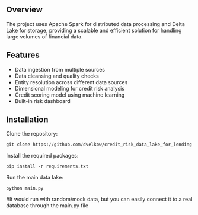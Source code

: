 ## Overview
The project uses Apache Spark for distributed data processing and Delta Lake for storage, providing a scalable and efficient solution for handling large volumes of financial data.

## Features

- Data ingestion from multiple sources
- Data cleansing and quality checks
- Entity resolution across different data sources
- Dimensional modeling for credit risk analysis
- Credit scoring model using machine learning
- Built-in risk dashboard

## Installation

Clone the repository:

`git clone https://github.com/dvelkow/credit_risk_data_lake_for_lending`

Install the required packages:

`pip install -r requirements.txt`

Run the main data lake:

`python main.py`

#It would run with random/mock data, but you can easily connect it to a real database through the main.py file
